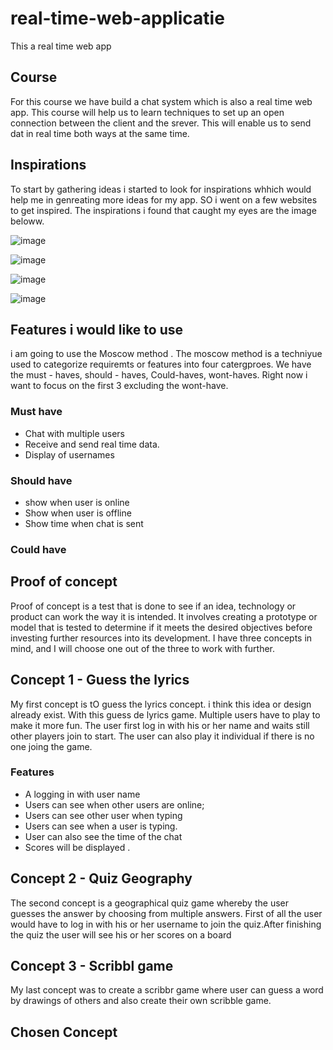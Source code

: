 # real-time-web-applicatie
This a real time web app 

## Course

For this course we have build a chat system which is also a real time web app. This course will help us to learn techniques to set up an open connection between the client and the srever. This will enable us to send dat in real time both ways at the same time. 

## Inspirations 
To start by gathering ideas i started to look for inspirations whhich would help me in genreating more ideas for my app. SO i went on a few websites to get inspired. The inspirations i found that caught my eyes are the image beloww. 

![image](https://user-images.githubusercontent.com/90154152/232762158-a4eaf07e-7f7a-44bf-ba61-61bcf60711bd.png)

![image](https://user-images.githubusercontent.com/90154152/232762271-a3b392c1-6c3d-47c6-8515-068753ae7230.png)

![image](https://user-images.githubusercontent.com/90154152/232762320-efe52c47-4453-4f5d-852f-d1fcb78f762d.png)

![image](https://user-images.githubusercontent.com/90154152/232762367-122fbc35-a499-4999-8d8f-c175c8333875.png)



## Features i would like to use 
 i am going to use the Moscow method . The moscow method is a techniyue used to categorize requiremts or features into four catergproes. We have the must - haves, should - haves, Could-haves, wont-haves. 
 Right now i want to focus on the first 3 excluding the wont-have. 
 
### Must have 
- Chat with multiple users
- Receive and send real time data. 
- Display of usernames 

### Should have 
  - show when user is online 
  - Show when user is offline 
  - Show time when chat is sent 
  
### Could have


## Proof of concept 

 Proof of concept is a test that is done to see if an idea, technology or product can work the way it is intended. It involves creating a prototype or model that is tested to determine if it meets the desired objectives before investing further resources into its development.
I have three concepts in mind, and I will choose one out of the three to work with further.

## Concept 1 - Guess the lyrics
My first concept is tO guess the lyrics concept. i think this idea or design already exist. With this guess de lyrics game. Multiple users have to play to make it more fun. The user first log in with his or her name and waits still other players join to start. The user can also play it individual if there is no one joing the game. 

###  Features 
- A logging in with user name 
- Users can see when other users are online;
- Users  can see other user when typing 
- Users can see when a user is typing. 
- User can also see the time of the chat
- Scores will be displayed . 


## Concept 2 - Quiz Geography 

The second concept is a geographical quiz game whereby the user guesses the answer by choosing from multiple answers. First of all the user would have to log in with his or her username to join the quiz.After finishing the quiz the user will see his or her scores on a board 



## Concept 3 - Scribbl game 
My last concept was to create a scribbr game where user can guess a word by drawings of others and also create their own scribble game.



## Chosen Concept







